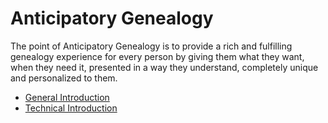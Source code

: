 # Anticipatory Genealogy

The point of Anticipatory Genealogy is to provide a rich and fulfilling genealogy experience for every person by giving them what they want, when they need it, presented in a way they understand, completely unique and personalized to them.

* [General Introduction](general.md)
* [Technical Introduction](technical.md)